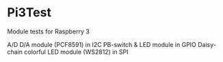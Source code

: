 # Pi3Test
Module tests for Raspberry 3

A/D D/A module (PCF8591) in I2C 
PB-switch & LED module in GPIO
Daisy-chain colorful LED module (WS2812) in SPI
